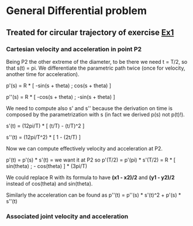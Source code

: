 # General Differential problem

## Treated for circular trajectory of exercise <a href='https://github.com/theroggio/Robotics-1-La-Sapienza/blob/master/exercises/trajectories/Ex1.md'> Ex1 </a>

### Cartesian velocity and acceleration in point P2

Being P2 the other extreme of the diameter, to be there we need t = T/2, so that s(t) = pi. We differentiate the parametric path twice (once for velocity, another time for acceleration).

p'(s) = R * [ -sin(s + theta) ; cos(s + theta) ] 

p''(s) = R * [ -cos(s + theta) ; -sin(s + theta) ]

We need to compute also s' and s'' because the derivation on time is composed by the parametrization with s (in fact we derived p(s) not p(t)!).

s'(t) = (12pi/T) * [ (t/T) - (t/T)^2 ]

s''(t) = (12pi/T^2) * [ 1 - (2t/T) ]

Now we can compute effectively velocity and acceleration at P2.

p'(t) = p'(s) * s'(t) = we want it at P2 so p'(T/2) = p'(pi) * s'(T/2) = R * [ sin(theta) ; - cos(theta) ] * (3pi/T)

We could replace R with its formula to have **(x1 - x2)/2** and **(y1 - y2)/2** instead of cos(theta) and sin(theta).

Similarly the acceleration can be found as p''(t) = p''(s) * s'(t)^2 + p'(s) * s''(t)

### Associated joint velocity and acceleration 
